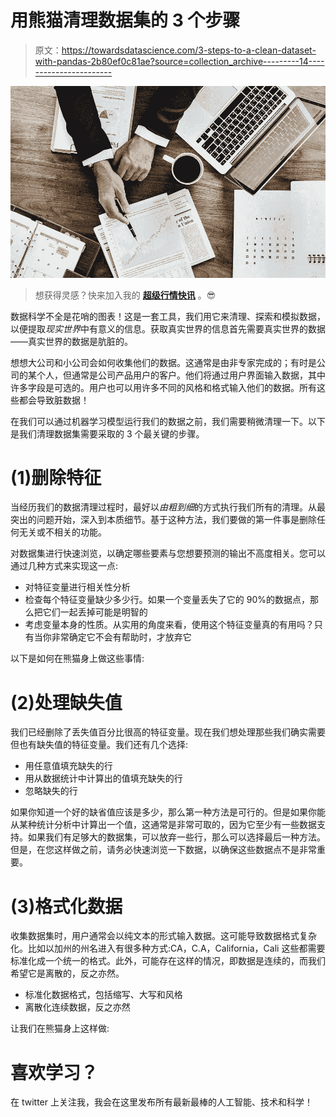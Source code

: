 # 用熊猫清理数据集的 3 个步骤

> 原文：<https://towardsdatascience.com/3-steps-to-a-clean-dataset-with-pandas-2b80ef0c81ae?source=collection_archive---------14----------------------->

![](img/43040290840f1742f2c7720a6e40dcbe.png)

> 想获得灵感？快来加入我的 [**超级行情快讯**](https://www.superquotes.co/?utm_source=mediumtech&utm_medium=web&utm_campaign=sharing) 。😎

数据科学不全是花哨的图表！这是一套工具，我们用它来清理、探索和模拟数据，以便提取*现实世界*中有意义的信息。获取真实世界的信息首先需要真实世界的数据——真实世界的数据是肮脏的。

想想大公司和小公司会如何收集他们的数据。这通常是由非专家完成的；有时是公司的某个人，但通常是公司产品用户的客户。他们将通过用户界面输入数据，其中许多字段是可选的。用户也可以用许多不同的风格和格式输入他们的数据。所有这些都会导致脏数据！

在我们可以通过机器学习模型运行我们的数据之前，我们需要稍微清理一下。以下是我们清理数据集需要采取的 3 个最关键的步骤。

# (1)删除特征

当经历我们的数据清理过程时，最好以*由粗到细*的方式执行我们所有的清理。从最突出的问题开始，深入到本质细节。基于这种方法，我们要做的第一件事是删除任何无关或不相关的功能。

对数据集进行快速浏览，以确定哪些要素与您想要预测的输出不高度相关。您可以通过几种方式来实现这一点:

*   对特征变量进行相关性分析
*   检查每个特征变量缺少多少行。如果一个变量丢失了它的 90%的数据点，那么把它们一起丢掉可能是明智的
*   考虑变量本身的性质。从实用的角度来看，使用这个特征变量真的有用吗？只有当你非常确定它不会有帮助时，才放弃它

以下是如何在熊猫身上做这些事情:

# (2)处理缺失值

我们已经删除了丢失值百分比很高的特征变量。现在我们想处理那些我们确实需要但也有缺失值的特征变量。我们还有几个选择:

*   用任意值填充缺失的行
*   用从数据统计中计算出的值填充缺失的行
*   忽略缺失的行

如果你知道一个好的缺省值应该是多少，那么第一种方法是可行的。但是如果你能从某种统计分析中计算出一个值，这通常是非常可取的，因为它至少有一些数据支持。如果我们有足够大的数据集，可以放弃一些行，那么可以选择最后一种方法。但是，在您这样做之前，请务必快速浏览一下数据，以确保这些数据点不是非常重要。

# (3)格式化数据

收集数据集时，用户通常会以纯文本的形式输入数据。这可能导致数据格式复杂化。比如以加州的州名进入有很多种方式:CA，C.A，California，Cali 这些都需要标准化成一个统一的格式。此外，可能存在这样的情况，即数据是连续的，而我们希望它是离散的，反之亦然。

*   标准化数据格式，包括缩写、大写和风格
*   离散化连续数据，反之亦然

让我们在熊猫身上这样做:

# 喜欢学习？

在 twitter 上关注我，我会在这里发布所有最新最棒的人工智能、技术和科学！